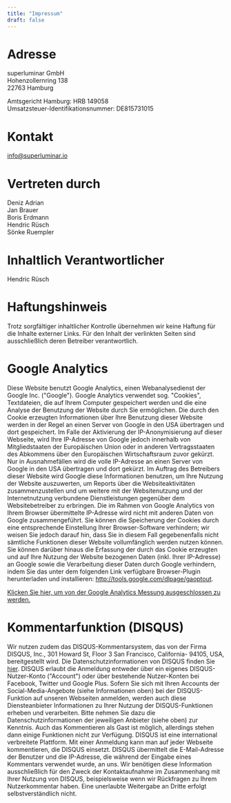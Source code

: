 ```yaml
---
title: "Impressum"
draft: false
---
```


# Adresse
superluminar GmbH<br>
Hohenzollernring 138<br>
22763 Hamburg<br>

Amtsgericht Hamburg: HRB 149058<br>
Umsatzsteuer-Identifikationsnummer: DE815731015<br>

# Kontakt
info@superluminar.io

# Vertreten durch
Deniz Adrian<br>
Jan Brauer<br>
Boris Erdmann<br>
Hendric Rüsch<br>
Sönke Ruempler<br>

# Inhaltlich Verantwortlicher
Hendric Rüsch

# Haftungshinweis

Trotz sorgfältiger inhaltlicher Kontrolle übernehmen wir keine Haftung für die Inhalte externer Links. Für den Inhalt der verlinkten Seiten sind ausschließlich deren Betreiber verantwortlich.

# Google Analytics
Diese Website benutzt Google Analytics, einen Webanalysedienst der Google Inc. ("Google"). Google Analytics verwendet sog. "Cookies", Textdateien, die auf Ihrem Computer gespeichert werden und die eine Analyse der Benutzung der Website durch Sie ermöglichen. Die durch den Cookie erzeugten Informationen über Ihre Benutzung dieser Website werden in der Regel an einen Server von Google in den USA übertragen und dort gespeichert. Im Falle der Aktivierung der IP-Anonymisierung auf dieser Webseite, wird Ihre IP-Adresse von Google jedoch innerhalb von Mitgliedstaaten der Europäischen Union oder in anderen Vertragsstaaten des Abkommens über den Europäischen Wirtschaftsraum zuvor gekürzt. Nur in Ausnahmefällen wird die volle IP-Adresse an einen Server von Google in den USA übertragen und dort gekürzt. Im Auftrag des Betreibers dieser Website wird Google diese Informationen benutzen, um Ihre Nutzung der Website auszuwerten, um Reports über die Websiteaktivitäten zusammenzustellen und um weitere mit der Websitenutzung und der Internetnutzung verbundene Dienstleistungen gegenüber dem Websitebetreiber zu erbringen. Die im Rahmen von Google Analytics von Ihrem Browser übermittelte IP-Adresse wird nicht mit anderen Daten von Google zusammengeführt. Sie können die Speicherung der Cookies durch eine entsprechende Einstellung Ihrer Browser-Software verhindern; wir weisen Sie jedoch darauf hin, dass Sie in diesem Fall gegebenenfalls nicht sämtliche Funktionen dieser Website vollumfänglich werden nutzen können. Sie können darüber hinaus die Erfassung der durch das Cookie erzeugten und auf Ihre Nutzung der Website bezogenen Daten (inkl. Ihrer IP-Adresse) an Google sowie die Verarbeitung dieser Daten durch Google verhindern, indem Sie das unter dem folgenden Link verfügbare Browser-Plugin herunterladen und installieren: http://tools.google.com/dlpage/gaoptout.

 <a href="javascript:gaOptout();alert('Sie haben sich erfolgreich von der Google Analytics Messung ausgeschlossen');">Klicken Sie hier, um von der Google Analytics Messung ausgeschlossen zu werden.</a>
# Kommentarfunktion (DISQUS)

Wir nutzen zudem das DISQUS-Kommentarsystem, das von der Firma DISQUS, Inc., 301 Howard St, Floor 3 San Francisco, California- 94105, USA, bereitgestellt wird. Die Datenschutzinformationen von DISQUS finden Sie [hier](http://help.disqus.com/customer/portal/articles/466259-privacy-policy). DISQUS erlaubt die Anmeldung entweder über ein eigenes DISQUS-Nutzer-Konto ("Account") oder über bestehende Nutzer-Konten bei Facebook, Twitter und Google Plus. Sofern Sie sich mit Ihren Accounts der Social-Media-Angebote (siehe Informationen oben) bei der DISQUS-Funktion auf unseren Webseiten anmelden, werden auch diese Diensteanbieter Informationen zu Ihrer Nutzung der DISQUS-Funktionen erheben und verarbeiten. Bitte nehmen Sie dazu die Datenschutzinformationen der jeweiligen Anbieter (siehe oben) zur Kenntnis. Auch das Kommentieren als Gast ist möglich, allerdings stehen dann einige Funktionen nicht zur Verfügung.
DISQUS ist eine international verbreitete Plattform. Mit einer Anmeldung kann man auf jeder Webseite kommentieren, die DISQUS einsetzt.
DISQUS übermittelt die E-Mail-Adresse der Benutzer und die IP-Adresse, die während der Eingabe eines Kommentars verwendet wurde, an uns. Wir benötigen diese Information ausschließlich für den Zweck der Kontaktaufnahme im Zusammenhang mit Ihrer Nutzung von DISQUS, beispielsweise wenn wir Rückfragen zu Ihrem Nutzerkommentar haben. Eine unerlaubte Weitergabe an Dritte erfolgt selbstverständlich nicht.
